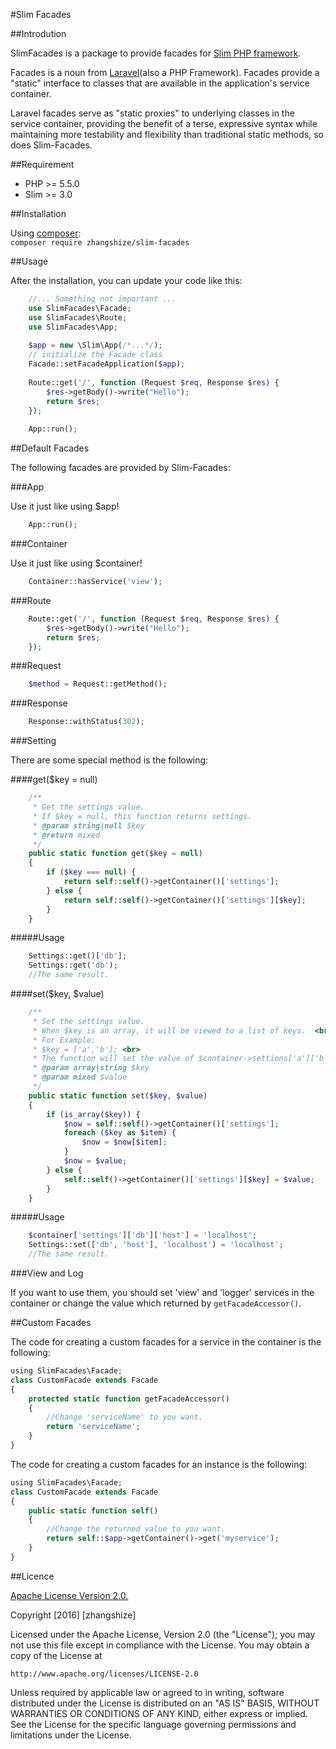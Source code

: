 #Slim Facades

##Introdution

SlimFacades is a package to provide facades for 
[Slim PHP framework](https://www.slimframework.com).  

Facades is a noun from [Laravel](https://laravel.com)(also a PHP Framework).  Facades provide a
 "static" interface to classes that are available in the application's service 
 container.
 
Laravel facades serve as "static proxies" to underlying classes in the service 
container, providing the benefit of a terse, expressive syntax while maintaining
more testability and flexibility than traditional static methods, so does 
Slim-Facades.

##Requirement

+ PHP >= 5.5.0
+ Slim >= 3.0

##Installation

Using [composer](https://getcomposer.org/):<br>
`composer require zhangshize/slim-facades`

##Usage

After the installation, you can update your code like this:

```php
    //... Something not important ...
    use SlimFacades\Facade;
    use SlimFacades\Route;
    use SlimFacades\App;
    
    $app = new \Slim\App(/*...*/);
    // initialize the Facade class
    Facade::setFacadeApplication($app);
    
    Route::get('/', function (Request $req, Response $res) {
        $res->getBody()->write("Hello");
        return $res;
    });
    
    App::run();
```

##Default Facades

The following facades are provided by Slim-Facades:

###App

Use it just like using $app!

```php
    App::run();
```

###Container

Use it just like using $container!

```php
    Container::hasService('view');
```

###Route

```php
    Route::get('/', function (Request $req, Response $res) {
        $res->getBody()->write("Hello");
        return $res;
    });
```

###Request

```php
    $method = Request::getMethod();
```

###Response

```php
    Response::withStatus(302);
```

###Setting

There are some special method is the following:

####get($key = null)

```php
    /**
     * Get the settings value.
     * If $key = null, this function returns settings.
     * @param string|null $key
     * @return mixed
     */
    public static function get($key = null)
    {
        if ($key === null) {
            return self::self()->getContainer()['settings'];
        } else {
            return self::self()->getContainer()['settings'][$key];
        }
    }
```

#####Usage

```php
    Settings::get()['db'];
    Settings::get('db');
    //The same result.
```

####set($key, $value)

```php
    /**
     * Set the settings value.
     * When $key is an array, it will be viewed to a list of keys.  <br>
     * For Example:
     * $key = ['a','b']; <br>
     * The function will set the value of $container->settions['a']['b'].
     * @param array|string $key
     * @param mixed $value
     */
    public static function set($key, $value)
    {
        if (is_array($key)) {
            $now = self::self()->getContainer()['settings'];
            foreach ($key as $item) {
                $now = $now[$item];
            }
            $now = $value;
        } else {
            self::self()->getContainer()['settings'][$key] = $value;
        }
    }
```

#####Usage

```php
    $container['settings']['db']['host'] = 'localhost';
    Settings::set(['db', 'host'], 'localhost') = 'localhost';
    //The same result.
```

###View and Log

If you want to use them, you should set 'view' and 'logger' services in the
container or change the value which returned by ``getFacadeAccessor()``.

##Custom Facades

The code for creating a custom facades for a service in the container is the 
following:

```php
using SlimFacades\Facade;
class CustomFacade extends Facade
{
    protected static function getFacadeAccessor()
    {
        //Change 'serviceName' to you want.
        return 'serviceName';
    }
}
```

The code for creating a custom facades for an instance is the following:

```php
using SlimFacades\Facade;
class CustomFacade extends Facade
{
    public static function self()
    {
        //Change the returned value to you want.
        return self::$app->getContainer()->get('myservice');
    }
}
```

##Licence

[Apache License Version 2.0.](LICENSE)

Copyright [2016] [zhangshize]

Licensed under the Apache License, Version 2.0 (the "License");
you may not use this file except in compliance with the License.
You may obtain a copy of the License at

    http://www.apache.org/licenses/LICENSE-2.0

Unless required by applicable law or agreed to in writing, software
distributed under the License is distributed on an "AS IS" BASIS,
WITHOUT WARRANTIES OR CONDITIONS OF ANY KIND, either express or implied.
See the License for the specific language governing permissions and
limitations under the License.
